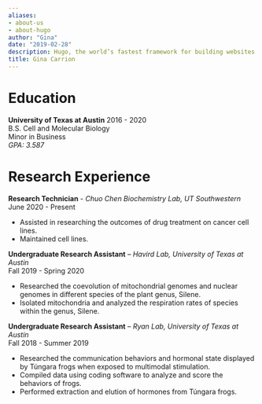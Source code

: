 ```yaml
---
aliases:
- about-us
- about-hugo
author: "Gina"
date: "2019-02-28"
description: Hugo, the world’s fastest framework for building websites
title: Gina Carrion
---
```

# Education
**University of Texas at Austin** 2016 - 2020      
B.S. Cell and Molecular Biology    
Minor in Business     
_GPA: 3.587_   


# Research Experience

**Research Technician** - _Chuo Chen Biochemistry Lab, UT Southwestern_     
June 2020 - Present     
- Assisted in researching the outcomes of drug treatment on cancer cell lines.     
- Maintained cell lines.    

**Undergraduate Research Assistant** – _Havird Lab, University of Texas at Austin_         
Fall 2019 - Spring 2020    
- Researched the coevolution of mitochondrial genomes and nuclear genomes in different species of the plant genus, Silene.       
- Isolated mitochondria and analyzed the respiration rates of species within the genus, Silene.    


**Undergraduate Research Assistant** – _Ryan Lab, University of Texas at Austin_     
Fall 2018 - Summer 2019    
- Researched the communication behaviors and hormonal state displayed by Túngara frogs when exposed to multimodal stimulation.         
- Compiled data using coding software to analyze and score the behaviors of frogs.      
- Performed extraction and elution of hormones from Túngara frogs.      

